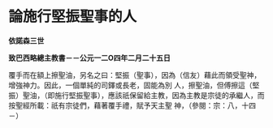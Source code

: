 # 論施行堅振聖事的人


**依諾森三世**

**致巴西略總主教書－－公元一二O四年二月二十五日**





覆手而在額上擦聖油，另名之曰：堅振（聖事），因為（信友）藉此而領受聖神，增強神力。因此，一個單純的司鐸或長老，固能為別
人，擦聖油，但傅擦這（堅振）聖油，（即施行堅振聖事），應該祇保留給主教，因為主教是宗徒的承繼人，而按聖經所載：祇有宗徒們，藉著覆手禮，賦予天主聖
神，（參閱：宗：八，十四－）

